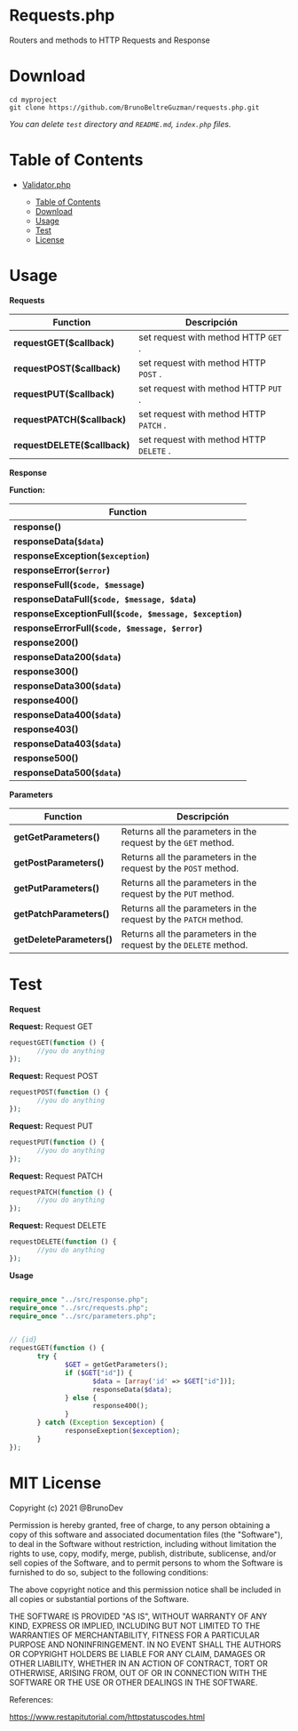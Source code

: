 # Requests.php

Routers and methods to HTTP Requests and Response

# Download

```console
cd myproject
git clone https://github.com/BrunoBeltreGuzman/requests.php.git
```

_You can delete `test` directory and `README.md`, `index.php` files._

# Table of Contents

- [Validator.php](#validator.php)

     - [Table of Contents](#Table-of-Contents)
     - [Download](#Download)
     - [Usage](#Usage)
     - [Test](#Test)
     - [License](#License)

# Usage

**Requests**

| Function                     | Descripción                             |
| ---------------------------- | --------------------------------------- |
| **requestGET($callback)**    | set request with method HTTP `GET` .    |
| **requestPOST($callback)**   | set request with method HTTP `POST` .   |
| **requestPUT($callback)**    | set request with method HTTP `PUT` .    |
| **requestPATCH($callback)**  | set request with method HTTP `PATCH` .  |
| **requestDELETE($callback)** | set request with method HTTP `DELETE` . |

**Response**

**Function:**

| Function                                                 |
| -------------------------------------------------------- |
| **response()**                                           |
| **responseData(`$data`)**                                |
| **responseException(`$exception`)**                      |
| **responseError(`$error`)**                              |
| **responseFull(`$code, $message`)**                      |
| **responseDataFull(`$code, $message, $data`)**           |
| **responseExceptionFull(`$code, $message, $exception`)** |
| **responseErrorFull(`$code, $message, $error`)**         |
| **response200()**                                        |
| **responseData200(`$data`)**                             |
| **response300()**                                        |
| **responseData300(`$data`)**                             |
| **response400()**                                        |
| **responseData400(`$data`)**                             |
| **response403()**                                        |
| **responseData403(`$data`)**                             |
| **response500()**                                        |
| **responseData500(`$data`)**                             |

**Parameters**

| Function                  | Descripción                                                       |
| ------------------------- | ----------------------------------------------------------------- |
| **getGetParameters()**    | Returns all the parameters in the request by the `GET` method.    |
| **getPostParameters()**   | Returns all the parameters in the request by the `POST` method.   |
| **getPutParameters()**    | Returns all the parameters in the request by the `PUT` method.    |
| **getPatchParameters()**  | Returns all the parameters in the request by the `PATCH` method.  |
| **getDeleteParameters()** | Returns all the parameters in the request by the `DELETE` method. |

# Test

**Request**

**Request:** Request GET

```php
requestGET(function () {
       //you do anything
});
```

**Request:** Request POST

```php
requestPOST(function () {
       //you do anything
});
```

**Request:** Request PUT

```php
requestPUT(function () {
       //you do anything
});
```

**Request:** Request PATCH

```php
requestPATCH(function () {
       //you do anything
});
```

**Request:** Request DELETE

```php
requestDELETE(function () {
       //you do anything
});
```

**Usage**

```php

require_once "../src/response.php";
require_once "../src/requests.php";
require_once "../src/parameters.php";


// {id}
requestGET(function () {
       try {
              $GET = getGetParameters();
              if ($GET["id"]) {
                     $data = [array('id' => $GET["id"])];
                     responseData($data);
              } else {
                     response400();
              }
       } catch (Exception $exception) {
              responseExeption($exception);
       }
});

```

# MIT License

Copyright (c) 2021 @BrunoDev

Permission is hereby granted, free of charge, to any person obtaining a copy
of this software and associated documentation files (the "Software"), to deal
in the Software without restriction, including without limitation the rights
to use, copy, modify, merge, publish, distribute, sublicense, and/or sell
copies of the Software, and to permit persons to whom the Software is
furnished to do so, subject to the following conditions:

The above copyright notice and this permission notice shall be included in all
copies or substantial portions of the Software.

THE SOFTWARE IS PROVIDED "AS IS", WITHOUT WARRANTY OF ANY KIND, EXPRESS OR
IMPLIED, INCLUDING BUT NOT LIMITED TO THE WARRANTIES OF MERCHANTABILITY,
FITNESS FOR A PARTICULAR PURPOSE AND NONINFRINGEMENT. IN NO EVENT SHALL THE
AUTHORS OR COPYRIGHT HOLDERS BE LIABLE FOR ANY CLAIM, DAMAGES OR OTHER
LIABILITY, WHETHER IN AN ACTION OF CONTRACT, TORT OR OTHERWISE, ARISING FROM,
OUT OF OR IN CONNECTION WITH THE SOFTWARE OR THE USE OR OTHER DEALINGS IN THE
SOFTWARE.

References:

https://www.restapitutorial.com/httpstatuscodes.html
